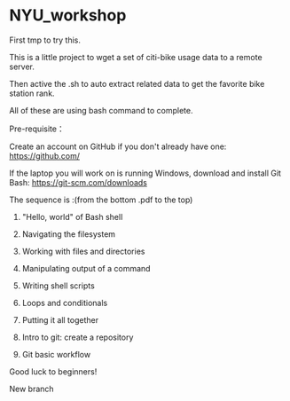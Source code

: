 # NYU_workshop

First tmp to try this.


This is a little project to wget a set of citi-bike usage data to a remote server.

Then active the .sh to auto extract related data to get the favorite bike station rank.

All of these are using bash command to complete.

Pre-requisite：

Create an account on GitHub if you don't already have one: https://github.com/

If the laptop you will work on is running Windows, download and install Git Bash: https://git-scm.com/downloads

The sequence is :(from the bottom .pdf to the top)

1.	"Hello, world" of Bash shell
2.	Navigating the filesystem
3.	Working with files and directories
4.	Manipulating output of a command
5.	Writing shell scripts
6.	Loops and conditionals
7.	Putting it all together



1.	Intro to git: create a repository
2.	Git basic workflow


Good luck to beginners!

New branch
